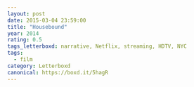 ```yaml
---
layout: post 
date: 2015-03-04 23:59:00
title: "Housebound"
year: 2014
rating: 0.5
tags_letterboxd: narrative, Netflix, streaming, HDTV, NYC
tags:
  - film
category: Letterboxd
canonical: https://boxd.it/5hagR
---
```

